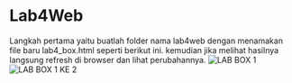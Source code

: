 # Lab4Web
Langkah pertama yaitu buatlah folder nama lab4web dengan menamakan file baru lab4_box.html seperti berikut ini. kemudian jika melihat hasilnya langsung refresh di browser dan lihat perubahannya.
![LAB BOX 1](https://user-images.githubusercontent.com/56400200/115934733-f0292500-a4bb-11eb-80b6-6aeff97a931e.PNG)
![LAB BOX 1 KE 2](https://user-images.githubusercontent.com/56400200/115935080-9ecd6580-a4bc-11eb-88a1-e91b926a2825.PNG)
